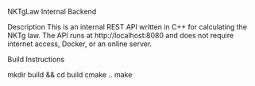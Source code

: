 NKTgLaw Internal Backend

Description
This is an internal REST API written in C++ for calculating the NKTg law. The API runs at http://localhost:8080 and does not require internet access, Docker, or an online server.

Build Instructions

mkdir build && cd build
cmake ..
make

